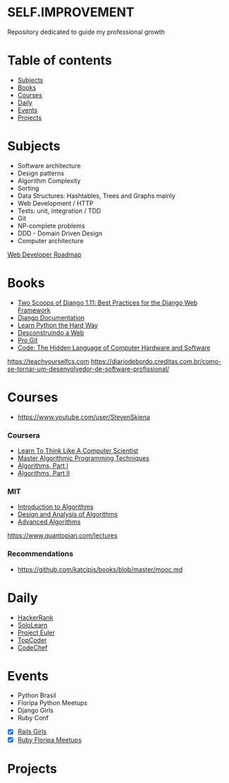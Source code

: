 SELF.IMPROVEMENT
=================

Repository dedicated to guide my professional growth

Table of contents
=================

  * [Subjects](#subjects)
  * [Books](#books)
  * [Courses](#courses)
  * [Daily](#daily)
  * [Events](#events)
  * [Projects](#projects)

Subjects
=================

* Software architecture
* Design patterns
* Algorithm Complexity
* Sorting
* Data Structures: Hashtables, Trees and Graphs mainly
* Web Development / HTTP
* Tests: unit, integration / TDD
* Git
* NP-complete problems
* DDD - Domain Driven Design
* Computer architecture

[Web Developer Roadmap](https://github.com/kamranahmedse/developer-roadmap)

Books
=================

* [Two Scoops of Django 1.11: Best Practices for the Django Web Framework](https://www.twoscoopspress.com/products/two-scoops-of-django-1-11)
* [Django Documentation](https://docs.djangoproject.com/en/1.11/)
* [Learn Python the Hard Way](https://learnpythonthehardway.org)
* [Desconstruindo a Web](https://www.casadocodigo.com.br/products/livro-desconstruindo-web)
* [Pro Git](https://git-scm.com/book/en/v2)
* [Code: The Hidden Language of Computer Hardware and Software](https://www.amazon.com/Code-Language-Computer-Hardware-Software/dp/0735611319/ref=sr_1_1?ie=UTF8&keywords=code+charles+petzold&qid=1429631776&sr=8-1)

https://teachyourselfcs.com
https://diariodebordo.creditas.com.br/como-se-tornar-um-desenvolvedor-de-software-profissional/

Courses
=================

* https://www.youtube.com/user/StevenSkiena

### Coursera

* [Learn To Think Like A Computer Scientist](https://www.coursera.org/specializations/algorithms)
* [Master Algorithmic Programming Techniques](https://www.coursera.org/specializations/data-structures-algorithms)
* [Algorithms, Part I](https://www.coursera.org/learn/algorithms-part1)
* [Algorithms, Part II](https://www.coursera.org/learn/algorithms-part2)

### MIT
* [Introduction to Algorithms](https://ocw.mit.edu/courses/electrical-engineering-and-computer-science/6-006-introduction-to-algorithms-fall-2011/)
* [Design and Analysis of Algorithms](https://ocw.mit.edu/courses/electrical-engineering-and-computer-science/6-046j-design-and-analysis-of-algorithms-spring-2015/index.htm)
* [Advanced Algorithms](https://ocw.mit.edu/courses/electrical-engineering-and-computer-science/6-854j-advanced-algorithms-fall-2008/)

https://www.quantopian.com/lectures

### Recommendations

* https://github.com/katcipis/books/blob/master/mooc.md

Daily
=================

* [HackerRank](https://www.hackerrank.com)
* [SoloLearn](https://www.sololearn.com)
* [Project Euler](https://projecteuler.net)
* [TopCoder](https://www.topcoder.com/)
* [CodeChef](https://www.codechef.com/)

Events
=================
* Python Brasil
* Floripa Python Meetups
* Django Girls
* Ruby Conf
- [x] [Rails Girls](http://railsgirls.com)
- [x] [Ruby Floripa Meetups](https://www.meetup.com/rubyfloripa/)

Projects
=================

